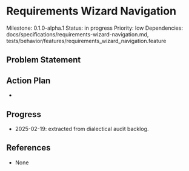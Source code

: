 # Requirements Wizard Navigation
Milestone: 0.1.0-alpha.1
Status: in progress
Priority: low
Dependencies: docs/specifications/requirements-wizard-navigation.md, tests/behavior/features/requirements_wizard_navigation.feature

## Problem Statement
<description>


## Action Plan
- <tasks>

## Progress
- 2025-02-19: extracted from dialectical audit backlog.

## References
- None
